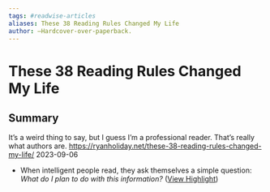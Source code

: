 ```yaml
---
tags: #readwise-articles
aliases: These 38 Reading Rules Changed My Life
author: –Hardcover-over-paperback.
---
```

# These 38 Reading Rules Changed My Life

## Summary
It’s a weird thing to say, but I guess I’m a professional reader. That’s really what authors are.
https://ryanholiday.net/these-38-reading-rules-changed-my-life/
2023-09-06

- When intelligent people read, they ask themselves a simple question: *What do I plan to do with this information?* ([View Highlight](https://read.readwise.io/read/01hafj08zebtwb50he0g6y65em))
